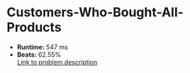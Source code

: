 # Customers-Who-Bought-All-Products
- **Runtime:** 547 ms
- **Beats:** 62.55%<br>
[Link to problem description](https://leetcode.com/problems/customers-who-bought-all-products/description/?envType=study-plan-v2&envId=top-sql-50)

